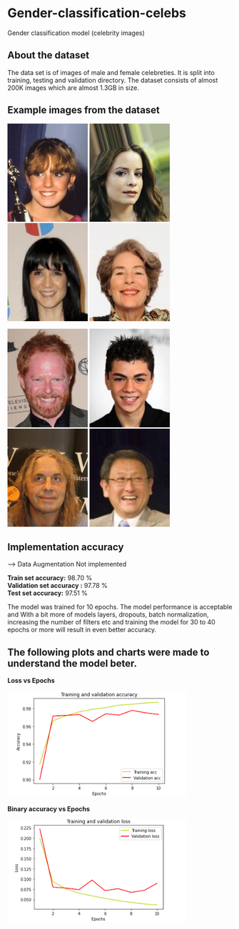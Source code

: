 # Gender-classification-celebs
Gender classification model (celebrity images)

## About the dataset
The data set is of images of male and female celebreties. It is split into training, testing and validation directory. The dataset consists of almost 200K images which are almost 1.3GB in size.

## Example images from the dataset
<img src="files/160389.jpg" width="180px"></img> 
<img src="files/160391.jpg" width="180px"></img> 
<img src="files/160392.jpg" width="180px"></img> 
<img src="files/160394.jpg" width="180px"></img> 

<img src="files/164735.jpg" width="180px"></img> 
<img src="files/164737.jpg" width="180px"></img>
<img src="files/164738.jpg" width="180px"></img> 
<img src="files/164741.jpg" width="180px"></img> 


## Implementation accuracy
--> Data Augmentation Not implemented

<b>Train set accuracy:</b> 98.70 %<br/>
<b>Validation set accuracy :</b> 97.78 %<br/>
<b>Test set accuracy:</b> 97.51 %<br/>

The model was trained for 10 epochs. The model performance is acceptable and  With a bit more of models layers, dropouts, batch normalization, increasing the number of filters etc and training the model for 30 to 40 epochs or more will result in even better accuracy.

## The following plots and charts were made to understand the model beter.

<b>Loss vs Epochs</b>

<img src="https://github.com/Siddharth-ct/Gender-classification-celebs/blob/main/files/Screenshot%20from%202022-06-27%2016-26-54.png" width="400px"></img> 



<b>Binary accuracy vs Epochs</b>

<img src="https://github.com/Siddharth-ct/Gender-classification-celebs/blob/main/files/Screenshot%20from%202022-06-27%2016-26-53.png" width="400px"></img> 
